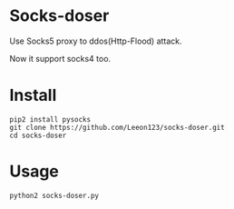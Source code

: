 # Socks-doser
Use Socks5 proxy to ddos(Http-Flood) attack.

Now it support socks4 too.

# Install

    pip2 install pysocks
    git clone https://github.com/Leeon123/socks-doser.git
    cd socks-doser

# Usage

    python2 socks-doser.py
